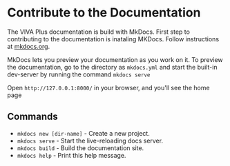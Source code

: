 # Contribute to the Documentation

The VIVA Plus documentation is build with MkDocs.
First step to contributing to the documentation is inataling MKDocs.
Follow instructions at [mkdocs.org](https://www.mkdocs.org/#getting-started).

MkDocs lets you preview your documentation as you work on it. To preview the documentation, go to the directory as `mkdocs.yml` and start the built-in dev-server by running the command
`mkdocs serve`

Open `http://127.0.0.1:8000/` in your browser, and you'll see the home page

## Commands

* `mkdocs new [dir-name]` - Create a new project.
* `mkdocs serve` - Start the live-reloading docs server.
* `mkdocs build` - Build the documentation site.
* `mkdocs help` - Print this help message.
